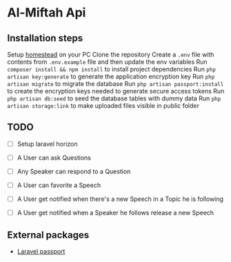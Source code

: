 # Al-Miftah Api

## Installation steps
Setup [homestead](https://laravel.com/docs/5.8/homestead) on your PC
Clone the repository
Create a `.env` file with contents from `.env.example` file and then update the env variables
Run `composer install && npm install` to install project dependencies
Run `php artisan key:generate` to generate the application encryption key
Run `php artisan migrate` to migrate the database
Run `php artisan passport:install` to create the encryption keys needed to generate secure access tokens
Run `php artisan db:seed` to seed the database tables with dummy data
Run `php artisan storage:link` to make uploaded files visible in public folder



## TODO
- [ ] Setup laravel horizon
- [ ] A User can ask Questions
- [ ] Any Speaker can respond to a Question
- [ ] A User can favorite a Speech
- [ ] A User get notified when there's a new Speech in a Topic he is following
- [ ] A User get notified when a Speaker he follows release a new Speech


## External packages
- [Laravel passport](https://github.com/laravel/passport)
